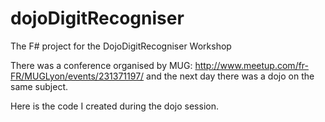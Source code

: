 # dojoDigitRecogniser
The F# project for the DojoDigitRecogniser Workshop


There was a conference organised by MUG: http://www.meetup.com/fr-FR/MUGLyon/events/231371197/
and the next day there was a dojo on the same subject.

Here is the code I created during the dojo session.
